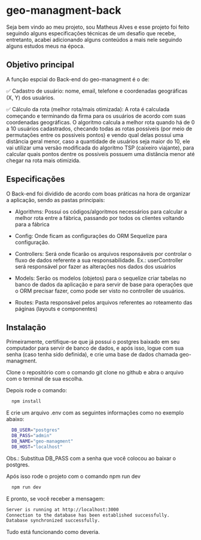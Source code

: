 
# geo-managment-back

Seja bem vindo ao meu projeto, sou Matheus Alves e esse projeto foi feito seguindo alguns especificações técnicas de um desafio que recebe, entretanto, acabei adicionando alguns conteúdos a mais nele seguindo alguns estudos meus na época.

## Objetivo principal

A função espcial do Back-end do geo-managment é o de:

✅ Cadastro de usuário: nome, email, telefone e coordenadas geográficas (X, Y) dos usuários.

✅ Cálculo da rota (melhor rota/mais otimizada): A rota é calculada começando e terminando da firma para os usuários de acordo com suas coordenadas geográficas. O algoritmo calcula a melhor rota quando há de 0 a 10 usuários cadastrados, checando todas as rotas possíveis (por meio de permutações entre os possiveis pontos) e vendo qual delas possuí uma distância geral menor, caso a quantidade de usuários seja maior do 10, ele vai utilizar uma versão modificada do algoritmo TSP (caixeiro viajante), para calcular quais pontos dentre os possiveis possuem uma distância menor até chegar na rota mais otimizida.

## Especificações

O Back-end foi dividido de acordo com boas práticas na hora de organizar a aplicação, sendo as pastas principais:

- Algorithms: Possui os códigos/algoritmos necessários para calcular a melhor rota entre a fábrica, passando por todos os clientes voltando para a fábrica

- Config: Onde ficam as configurações do ORM Sequelize para configuração.

- Controllers: Será onde ficarão os arquivos responsáveis por controlar o fluxo de dados referente a sua responsabilidade. Ex.: userController será responsável por fazer as alterações nos dados dos usuários

- Models: Serão os modelos (objetos) para o sequelize criar tabelas no banco de dados da aplicação e para servir de base para operações que o ORM precisar fazer, como pode ser visto no controller de usuários.

- Routes: Pasta responsável pelos arquivos referentes ao roteamento das páginas (layouts e componentes)

## Instalação

Primeiramente, certifique-se que já possui o postgres baixado em seu computador para servir de banco de dados, e após isso, logue com sua senha (caso tenha sido definida), e crie uma base de dados chamada geo-managment.

Clone o repositório com o comando git clone no github e abra o arquivo com o terminal de sua escolha.

Depois rode o comando:

```bash
  npm install
```

E crie um arquivo .env com as seguintes informações como no exemplo abaixo:

```bash
  DB_USER="postgres"
  DB_PASS="admin"
  DB_NAME="geo-managment"
  DB_HOST="localhost"
```

Obs.: Substitua DB_PASS com a senha que você colocou ao baixar o postgres.

Após isso rode o projeto com o comando npm run dev

```bash
  npm run dev
```

E pronto, se você receber a mensagem:

```bash
Server is running at http://localhost:3000
Connection to the database has been established successfully.
Database synchronized successfully.
```

Tudo está funcionando como deveria.

